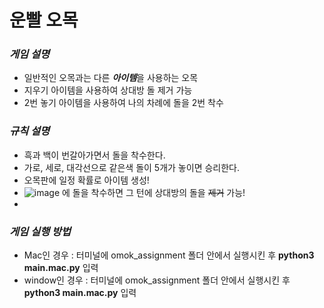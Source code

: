 # **운빨 오목**
### *게임 설명*
* 일반적인 오목과는 다른 ***아이템***을 사용하는 오목 
* 지우기 아이템을 사용하여 상대방 돌 제거 가능
* 2번 놓기 아이템을 사용하여 나의 차례에 돌을 2번 착수

### *규칙 설명*
* 흑과 백이 번갈아가면서 돌을 착수한다.
* 가로, 세로, 대각선으로 같은색 돌이 5개가 놓이면 승리한다.
* 오목판에 일정 확률로 아이템 생성!
* ![image](https://github.com/remote0612/omok_assignment/blob/5939346d60c94b6d62bc3243fb0d300de8c86c4a/pkg/%EC%A7%80%EC%9A%B0%EA%B8%B0.png) 에 돌을 착수하면 그 턴에 상대방의 돌을 ~~제거~~ 가능!
* 

### *게임 실행 방법*
* Mac인 경우 : 터미널에 omok_assignment 폴더 안에서 실행시킨 후 **python3 main.mac.py** 입력
* window인 경우 : 터미널에 omok_assignment 폴더 안에서 실행시킨 후 **python3 main.mac.py** 입력
